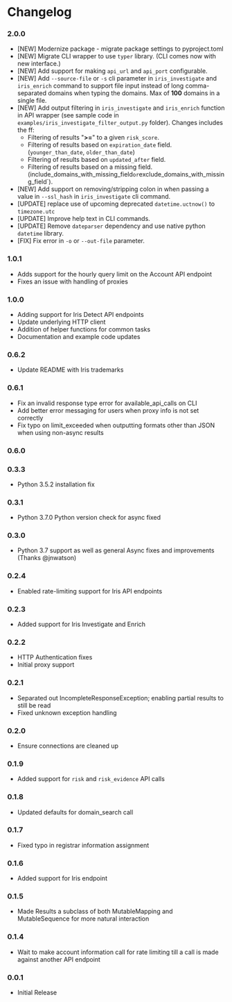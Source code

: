 # Changelog

### 2.0.0
- [NEW] Modernize package - migrate package settings to pyproject.toml
- [NEW] Migrate CLI wrapper to use `typer` library. (CLI comes now with new interface.)
- [NEW] Add support for making `api_url` and `api_port` configurable.
- [NEW] Add `--source-file` or `-s` cli parameter in `iris_investigate` and `iris_enrich` command to support file input instead of long comma-separated domains when typing the domains. Max of **100** domains in a single file.
- [NEW] Add output filtering in `iris_investigate` and `iris_enrich` function in API wrapper (see sample code in `examples/iris_investigate_filter_output.py` folder). Changes includes the ff:
    - Filtering of results "**>=**" to a given `risk_score`.
    - Filtering of results based on `expiration_date` field. (`younger_than_date`, `older_than_date`)
    - Filtering of results based on `updated_after` field.
    - Filtering of results based on a missing field. (include_domains_with_missing_field` or `exclude_domains_with_missing_field`).
- [NEW] Add support on removing/stripping colon in when passing a value in `--ssl_hash` in `iris_investigate` cli command.
- [UPDATE] replace use of upcoming deprecated `datetime.uctnow()` to `timezone.utc`
- [UPDATE] Improve help text in CLI commands.
- [UPDATE] Remove `dateparser` dependency and use native python `datetime` library.
- [FIX] Fix error in `-o` or `--out-file` parameter.


### 1.0.1

- Adds support for the hourly query limit on the Account API endpoint
- Fixes an issue with handling of proxies

### 1.0.0

- Adding support for Iris Detect API endpoints
- Update underlying HTTP client
- Addition of helper functions for common tasks
- Documentation and example code updates

### 0.6.2

- Update README with Iris trademarks

### 0.6.1

- Fix an invalid response type error for available_api_calls on CLI
- Add better error messaging for users when proxy info is not set correctly
- Fix typo on limit_exceeded when outputting formats other than JSON when using non-async results

### 0.6.0

### 0.3.3

- Python 3.5.2 installation fix

### 0.3.1

- Python 3.7.0 Python version check for async fixed

### 0.3.0

- Python 3.7 support as well as general Async fixes and improvements (Thanks @jnwatson)

### 0.2.4

- Enabled rate-limiting support for Iris API endpoints

### 0.2.3

- Added support for Iris Investigate and Enrich

### 0.2.2

- HTTP Authentication fixes
- Initial proxy support

### 0.2.1

- Separated out IncompleteResponseException; enabling partial results to still be read
- Fixed unknown exception handling

### 0.2.0

- Ensure connections are cleaned up

### 0.1.9

- Added support for `risk` and `risk_evidence` API calls

### 0.1.8

- Updated defaults for domain_search call

### 0.1.7

- Fixed typo in registrar information assignment

### 0.1.6

- Added support for Iris endpoint

### 0.1.5

- Made Results a subclass of both MutableMapping and MutableSequence for more natural interaction

### 0.1.4

- Wait to make account information call for rate limiting till a call is made against another API endpoint

### 0.0.1

- Initial Release
